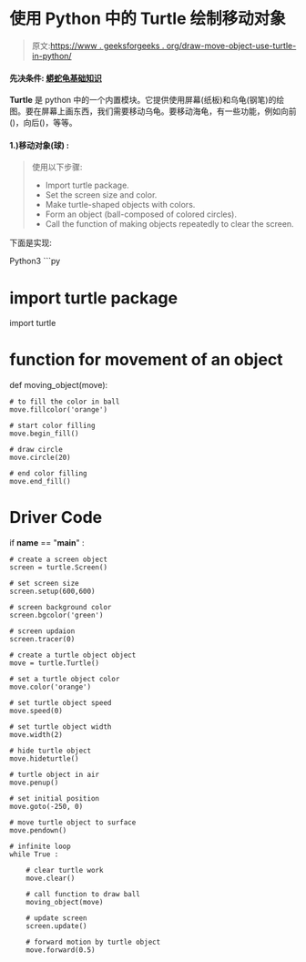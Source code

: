 # 使用 Python 中的 Turtle 绘制移动对象

> 原文:[https://www . geeksforgeeks . org/draw-move-object-use-turtle-in-python/](https://www.geeksforgeeks.org/draw-moving-object-using-turtle-in-python/)

#### 先决条件: [<u>蟒蛇龟基础知识</u>](https://www.geeksforgeeks.org/turtle-programming-python/)

**Turtle** 是 python 中的一个内置模块。它提供使用屏幕(纸板)和乌龟(钢笔)的绘图。要在屏幕上画东西，我们需要移动乌龟。要移动海龟，有一些功能，例如向前()，向后()，等等。

#### 1.)移动对象(球) :

> 使用以下步骤:
> 
> *   Import turtle package.
> *   Set the screen size and color.
> *   Make turtle-shaped objects with colors.
> *   Form an object (ball-composed of colored circles).
> *   Call the function of making objects repeatedly to clear the screen.

下面是实现:

<gfg-tab role="tab" slot="tab" id="gfg-tab-0">Python3</gfg-tab> <gfg-panel role="tabpanel" slot="panel" id="gfg-panel-0" data-code-lang="python3">```py
# import turtle package
import turtle

# function for movement of an object 
def moving_object(move):

    # to fill the color in ball
    move.fillcolor('orange') 

    # start color filling
    move.begin_fill() 

    # draw circle
    move.circle(20)  

    # end color filling
    move.end_fill()             

# Driver Code
if __name__ == "__main__" :

    # create a screen object
    screen = turtle.Screen() 

    # set screen size
    screen.setup(600,600)    

    # screen background color
    screen.bgcolor('green')   

    # screen updaion 
    screen.tracer(0)           

    # create a turtle object object
    move = turtle.Turtle() 

    # set a turtle object color
    move.color('orange')

    # set turtle object speed
    move.speed(0) 

    # set turtle object width
    move.width(2)     

    # hide turtle object
    move.hideturtle()          

    # turtle object in air
    move.penup()               

    # set initial position
    move.goto(-250, 0) 

    # move turtle object to surface
    move.pendown()             

    # infinite loop
    while True :

        # clear turtle work
        move.clear()  

        # call function to draw ball
        moving_object(move)   

        # update screen
        screen.update()    

        # forward motion by turtle object
        move.forward(0.5) 
```</gfg-panel>